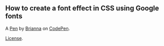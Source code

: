How to create a font effect in CSS using Google fonts
-----------------------------------------------------


A [Pen](http://codepen.io/Crusheramaris/pen/wgaGZd) by [Brianna](http://codepen.io/Crusheramaris) on [CodePen](http://codepen.io/).

[License](http://codepen.io/Crusheramaris/pen/wgaGZd/license).